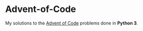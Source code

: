 # Advent-of-Code
My solutions to the [Advent of Code](https://adventofcode.com/2022/about) problems done in **Python 3**.
